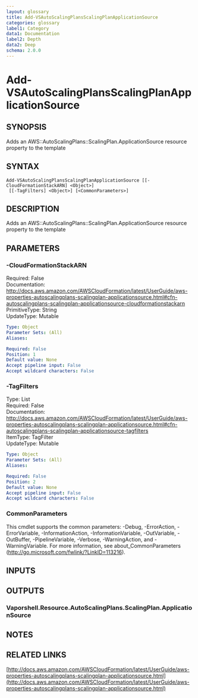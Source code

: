```yaml
---
layout: glossary
title: Add-VSAutoScalingPlansScalingPlanApplicationSource
categories: glossary
label1: Category
data1: Documentation
label2: Depth
data2: Deep
schema: 2.0.0
---
```


# Add-VSAutoScalingPlansScalingPlanApplicationSource

## SYNOPSIS
Adds an AWS::AutoScalingPlans::ScalingPlan.ApplicationSource resource property to the template

## SYNTAX

```
Add-VSAutoScalingPlansScalingPlanApplicationSource [[-CloudFormationStackARN] <Object>]
 [[-TagFilters] <Object>] [<CommonParameters>]
```

## DESCRIPTION
Adds an AWS::AutoScalingPlans::ScalingPlan.ApplicationSource resource property to the template

## PARAMETERS

### -CloudFormationStackARN
Required: False    
Documentation: http://docs.aws.amazon.com/AWSCloudFormation/latest/UserGuide/aws-properties-autoscalingplans-scalingplan-applicationsource.html#cfn-autoscalingplans-scalingplan-applicationsource-cloudformationstackarn    
PrimitiveType: String    
UpdateType: Mutable

```yaml
Type: Object
Parameter Sets: (All)
Aliases:

Required: False
Position: 1
Default value: None
Accept pipeline input: False
Accept wildcard characters: False
```

### -TagFilters
Type: List    
Required: False    
Documentation: http://docs.aws.amazon.com/AWSCloudFormation/latest/UserGuide/aws-properties-autoscalingplans-scalingplan-applicationsource.html#cfn-autoscalingplans-scalingplan-applicationsource-tagfilters    
ItemType: TagFilter    
UpdateType: Mutable

```yaml
Type: Object
Parameter Sets: (All)
Aliases:

Required: False
Position: 2
Default value: None
Accept pipeline input: False
Accept wildcard characters: False
```

### CommonParameters
This cmdlet supports the common parameters: -Debug, -ErrorAction, -ErrorVariable, -InformationAction, -InformationVariable, -OutVariable, -OutBuffer, -PipelineVariable, -Verbose, -WarningAction, and -WarningVariable.
For more information, see about_CommonParameters (http://go.microsoft.com/fwlink/?LinkID=113216).

## INPUTS

## OUTPUTS

### Vaporshell.Resource.AutoScalingPlans.ScalingPlan.ApplicationSource

## NOTES

## RELATED LINKS

[http://docs.aws.amazon.com/AWSCloudFormation/latest/UserGuide/aws-properties-autoscalingplans-scalingplan-applicationsource.html](http://docs.aws.amazon.com/AWSCloudFormation/latest/UserGuide/aws-properties-autoscalingplans-scalingplan-applicationsource.html)

